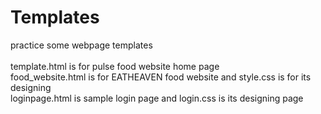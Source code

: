 # Templates
 practice some webpage templates<br><br>
 template.html is for pulse food website home page<br>
 food_website.html is for EATHEAVEN food website and style.css is for its designing<br>
 loginpage.html is sample login page and login.css is its designing page<br>
